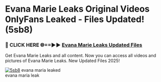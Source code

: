 # Evana Marie Leaks Original Videos 0nlyFans Leaked - Files Updated! (5sb8)

<h3>🔴 CLICK HERE 🌐==►► <a href="https://tinyurl.com/3hn5wdd3" rel="nofollow">Evana Marie Leaks Updated Files</a></h3>

Get Evana Marie Leaks and all content. Now you can access all videos and pictures of Evana Marie Leaks. New Updated Files 2025!

[![5sb8](https://i.imgur.com/4HnBqBT.gif)](https://tinyurl.com/3hn5wdd3)
evana maria leaked<br>
evana maria leak